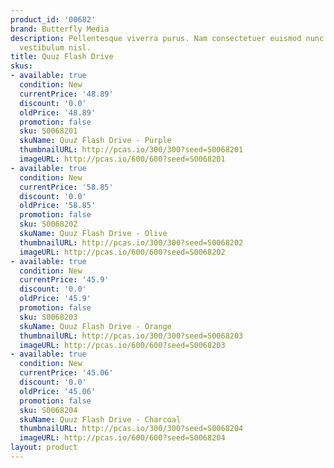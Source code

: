 ```yaml
---
product_id: '00682'
brand: Butterfly Media
description: Pellentesque viverra purus. Nam consectetuer euismod nunc. Sed posuere
  vestibulum nisl.
title: Quuz Flash Drive
skus:
- available: true
  condition: New
  currentPrice: '48.89'
  discount: '0.0'
  oldPrice: '48.89'
  promotion: false
  sku: S0068201
  skuName: Quuz Flash Drive - Purple
  thumbnailURL: http://pcas.io/300/300?seed=S0068201
  imageURL: http://pcas.io/600/600?seed=S0068201
- available: true
  condition: New
  currentPrice: '58.85'
  discount: '0.0'
  oldPrice: '58.85'
  promotion: false
  sku: S0068202
  skuName: Quuz Flash Drive - Olive
  thumbnailURL: http://pcas.io/300/300?seed=S0068202
  imageURL: http://pcas.io/600/600?seed=S0068202
- available: true
  condition: New
  currentPrice: '45.9'
  discount: '0.0'
  oldPrice: '45.9'
  promotion: false
  sku: S0068203
  skuName: Quuz Flash Drive - Orange
  thumbnailURL: http://pcas.io/300/300?seed=S0068203
  imageURL: http://pcas.io/600/600?seed=S0068203
- available: true
  condition: New
  currentPrice: '45.06'
  discount: '0.0'
  oldPrice: '45.06'
  promotion: false
  sku: S0068204
  skuName: Quuz Flash Drive - Charcoal
  thumbnailURL: http://pcas.io/300/300?seed=S0068204
  imageURL: http://pcas.io/600/600?seed=S0068204
layout: product
---
```

